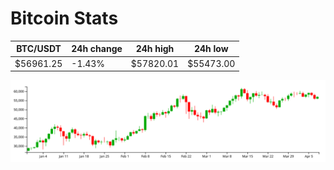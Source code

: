 # Bitcoin Stats

BTC/USDT|24h change|24h high|24h low|
|---|---|---|---|
|$56961.25|-1.43%|$57820.01|$55473.00|

<img src="./chart.svg">
